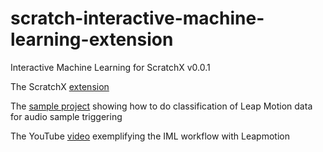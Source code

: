 # scratch-interactive-machine-learning-extension

Interactive Machine Learning for ScratchX v0.0.1


The ScratchX [extension](https://frantic0.github.io/scratch-interactive-machine-learning-extension/extension.js) 

The [sample project](http://scratchx.org/?url=https://frantic0.github.io/scratch-interactive-machine-learning-extension/examples/LeapMotion_IML_Sample.sbx) showing how to do classification of Leap Motion data for audio sample triggering

The YouTube [video](https://youtu.be/ZvCxPs6nhNg) exemplifying the IML workflow with Leapmotion
